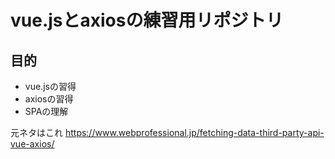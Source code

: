 # vue.jsとaxiosの練習用リポジトリ

## 目的
* vue.jsの習得
* axiosの習得
* SPAの理解

元ネタはこれ
https://www.webprofessional.jp/fetching-data-third-party-api-vue-axios/
